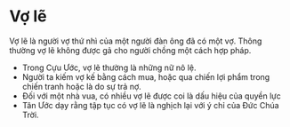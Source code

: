 # Vợ lẽ

Vợ lẽ là người vợ thứ nhì của một người đàn ông đã có một vợ. Thông thường vợ lẽ không được gả cho người chồng một cách hợp pháp.
- Trong Cựu Ước, vợ lẽ thường là những nữ nô lệ.
- Người ta kiếm vợ kế bằng cách mua, hoặc qua chiến lợi phẩm trong chiến tranh hoặc là do sự trả nợ. 
- Đối với một nhà vua, có nhiều vợ lẽ được coi là dấu hiệu của quyền lực
- Tân Ước dạy rằng tập tục có vợ lẽ là nghịch lại với ý chỉ của Đức Chúa Trời.

